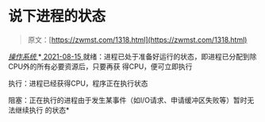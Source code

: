 <!--yml
category: 未分类
date: 0001-01-01 00:00:00
--->

# 说下进程的状态

> 原文：[https://zwmst.com/1318.html](https://zwmst.com/1318.html)

   [ *操作系统* ](https://zwmst.com/%e6%93%8d%e4%bd%9c%e7%b3%bb%e7%bb%9f)*[ <time datetime="2021-08-15T11:04:11+08:00"> 2021-08-15 </time> ](https://zwmst.com/1318.html)  就绪：进程已处于准备好运行的状态，即进程已分配到除CPU外的所有必要资源后，只要再获 得CPU，便可立即执行

执行：进程已经获得CPU，程序正在执行状态

阻塞：正在执行的进程由于发生某事件（如I/O请求、申请缓冲区失败等）暂时无法继续执行 的状态*